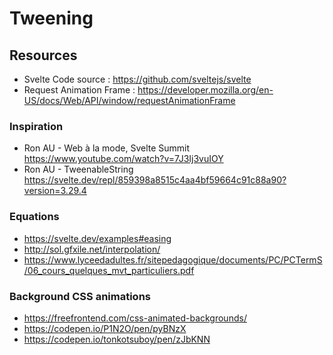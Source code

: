 # Tweening

## Resources 

* Svelte Code source : https://github.com/sveltejs/svelte
* Request Animation Frame : https://developer.mozilla.org/en-US/docs/Web/API/window/requestAnimationFrame


### Inspiration
* Ron AU - Web à la mode, Svelte Summit https://www.youtube.com/watch?v=7J3Ij3vuIOY
* Ron AU - TweenableString https://svelte.dev/repl/859398a8515c4aa4bf59664c91c88a90?version=3.29.4



### Equations
* https://svelte.dev/examples#easing
* http://sol.gfxile.net/interpolation/
* https://www.lyceedadultes.fr/sitepedagogique/documents/PC/PCTermS/06_cours_quelques_mvt_particuliers.pdf


### Background CSS animations
* https://freefrontend.com/css-animated-backgrounds/
* https://codepen.io/P1N2O/pen/pyBNzX
* https://codepen.io/tonkotsuboy/pen/zJbKNN
